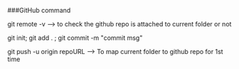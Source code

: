 ###GitHub command


git remote -v   --> to check the github repo is attached to current folder or not

git init; git add . ; git commit -m "commit msg"

git push -u origin repoURL   --> To map current folder to github repo for 1st time